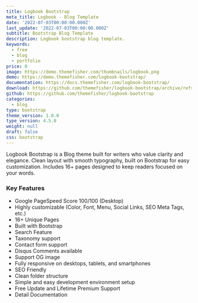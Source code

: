 ```yaml
---
title: Logbook Bootstrap
meta_title: Logbook - Blog Template
date: '2022-07-03T00:00:00.000Z'
last_update: '2022-07-03T00:00:00.000Z'
subtitle: Bootstrap Blog Template
description: Logbook bootstrap blog template.
keywords:
  - free
  - blog
  - portfolio
price: 0
image: https://demo.themefisher.com/thumbnails/logbook.png
demo: https://demo.themefisher.com/logbook-bootstrap/
documentation: https://docs.themefisher.com/logbook-bootstrap/
download: https://github.com/themefisher/logbook-bootstrap/archive/refs/heads/main.zip
github: https://github.com/themefisher/logbook-bootstrap
categories:
  - blog
type: bootstrap
theme_version: 1.0.0
type_version: 4.5.0
weight: null
draft: false
css: bootstrap
---
```

Logbook Bootstrap is a Blog theme built for writers who value clarity and elegance. Clean layout with smooth typography, built on Bootstrap for easy customization. Includes 16+ pages designed to keep readers focused on your words.

### Key Features

* Google PageSpeed Score 100/100 (Desktop)
* Highly customizable (Color, Font, Menu, Social Links, SEO Meta Tags, etc.)
* 16+ Unique Pages
* Built with Bootstrap
* Search Feature
* Taxonomy support
* Contact form support
* Disqus Comments available
* Support OG image
* Fully responsive on desktops, tablets, and smartphones
* SEO Friendly
* Clean folder structure
* Simple and easy development environment setup
* Free Update and Lifetime Premium Support
* Detail Documentation
